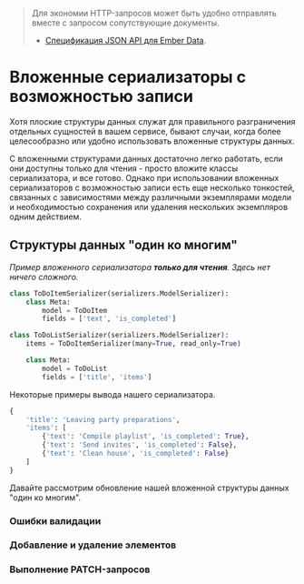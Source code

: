 <!-- TRANSLATED by md-translate -->
> Для экономии HTTP-запросов может быть удобно отправлять вместе с запросом сопутствующие документы.
>
> - [Спецификация JSON API для Ember Data](http://jsonapi.org/format/#url-based-json-api).

# Вложенные сериализаторы с возможностью записи

Хотя плоские структуры данных служат для правильного разграничения отдельных сущностей в вашем сервисе, бывают случаи, когда более целесообразно или удобно использовать вложенные структуры данных.

С вложенными структурами данных достаточно легко работать, если они доступны только для чтения - просто вложите классы сериализатора, и все готово. Однако при использовании вложенных сериализаторов с возможностью записи есть еще несколько тонкостей, связанных с зависимостями между различными экземплярами модели и необходимостью сохранения или удаления нескольких экземпляров одним действием.

## Структуры данных "один ко многим"

*Пример вложенного сериализатора **только для чтения**. Здесь нет ничего сложного.*

```python
class ToDoItemSerializer(serializers.ModelSerializer):
    class Meta:
        model = ToDoItem
        fields = ['text', 'is_completed']

class ToDoListSerializer(serializers.ModelSerializer):
    items = ToDoItemSerializer(many=True, read_only=True)

    class Meta:
        model = ToDoList
        fields = ['title', 'items']
```

Некоторые примеры вывода нашего сериализатора.

```python
{
    'title': 'Leaving party preparations',
    'items': [
        {'text': 'Compile playlist', 'is_completed': True},
        {'text': 'Send invites', 'is_completed': False},
        {'text': 'Clean house', 'is_completed': False}
    ]
}
```

Давайте рассмотрим обновление нашей вложенной структуры данных "один ко многим".

### Ошибки валидации

### Добавление и удаление элементов

### Выполнение PATCH-запросов
